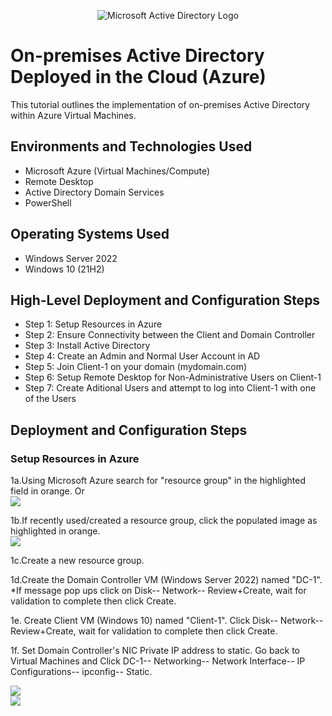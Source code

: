 <p align="center">
<img src="https://i.imgur.com/pU5A58S.png" alt="Microsoft Active Directory Logo"/>
</p>

<h1>On-premises Active Directory Deployed in the Cloud (Azure)</h1>
This tutorial outlines the implementation of on-premises Active Directory within Azure Virtual Machines.<br />


<!-- <h2>Video Demonstration</h2> -->

<!-- - ### [YouTube: How to Deploy on-premises Active Directory within Azure Compute](https://www.youtube.com) -->

<h2>Environments and Technologies Used</h2>

- Microsoft Azure (Virtual Machines/Compute)
- Remote Desktop
- Active Directory Domain Services
- PowerShell

<h2>Operating Systems Used </h2>

- Windows Server 2022
- Windows 10 (21H2)

<h2>High-Level Deployment and Configuration Steps</h2>

- Step 1: Setup Resources in Azure
- Step 2: Ensure Connectivity between the Client and Domain Controller
- Step 3: Install Active Directory
- Step 4: Create an Admin and Normal User Account in AD
- Step 5: Join Client-1 on your domain (mydomain.com)
- Step 6: Setup Remote Desktop for Non-Administrative Users on Client-1
- Step 7: Create Aditional Users and attempt to log into Client-1 with one of the Users

<h2>Deployment and Configuration Steps</h2>

<h3>Setup Resources in Azure</h3>

<p>
1a.Using Microsoft Azure search for "resource group" in the highlighted field in orange. Or<br>
  <img src="https://github.com/Jayjohn1337/configure-ad/assets/67848718/90797d4c-0cb8-4c82-89d0-32cf65823187"/><br>

1b.If recently used/created a resource group, click the populated image as highlighted in orange.<br> 
  <img src="https://github.com/Jayjohn1337/configure-ad/assets/67848718/ab7b689e-5d0c-49c7-bd5e-73f1c72da15a"/><br>

1c.Create a new resource group.<br> 
  <!--<img src="https://github.com/Jayjohn1337/configure-ad/assets/67848718/7088343a-0090-475b-93fb-0d3ccbc65032"/><br>
  <img src="https://github.com/Jayjohn1337/configure-ad/assets/67848718/f7d1fc4f-c28c-4a43-bfef-082653dfef9e"/><br>
  <img src="https://github.com/Jayjohn1337/configure-ad/assets/67848718/620c2b3c-b7b7-4b4d-a4d7-06f38a3f8954"/><br> -->

1d.Create the Domain Controller VM (Windows Server 2022) named "DC-1". *If message pop ups click on Disk-- Network-- Review+Create, wait for validation to complete then click Create.<br>
  <!--<img src="https://github.com/Jayjohn1337/configure-ad/assets/67848718/72a45546-ea6d-4103-ae7a-98625750eddf"/><br>
  <img src="https://github.com/Jayjohn1337/configure-ad/assets/67848718/b5547bea-16fe-4809-92e2-145446db3c3b"/><br>
  <img src="https://github.com/Jayjohn1337/configure-ad/assets/67848718/5b651d55-2a7a-4faf-b95e-beecd62fb1d9"/><br>-->

1e. Create Client VM (Windows 10) named "Client-1". Click Disk-- Network-- Review+Create, wait for validation to complete then click Create.<br>
  <!--<img src="https://github.com/Jayjohn1337/configure-ad/assets/67848718/18eb9691-33ce-4a11-8472-3a9e796a79ff"/><br>
  <img src="https://github.com/Jayjohn1337/configure-ad/assets/67848718/324b4ded-65fd-4b67-b22f-47598bca2eb5"/><br> -->

1f. Set Domain Controller's NIC Private IP address to static. Go back to Virtual Machines and Click DC-1-- Networking-- Network Interface-- IP Configurations-- ipconfig-- Static.<br>
  <!--<img src="https://github.com/Jayjohn1337/configure-ad/assets/67848718/43af6eb8-ce2b-40a1-aa72-103cc11c28c7"/><br>
  <img src="https://github.com/Jayjohn1337/configure-ad/assets/67848718/1943b3ef-ddf7-4108-bc34-f3939fb76db2"/><br>
  <img src="https://github.com/Jayjohn1337/configure-ad/assets/67848718/8707dc5c-0c3d-4fe9-88f6-db80922c5c6a"/><br>
  <img src="https://github.com/Jayjohn1337/configure-ad/assets/67848718/9dba2f89-dc2b-46c6-826c-a50c536e34d2"/><br>
  <img src="https://github.com/Jayjohn1337/configure-ad/assets/67848718/a050a047-6033-454b-8fdf-c9e17a3baecf"/><br>-->
  <img src="https://github.com/Jayjohn1337/configure-ad/assets/67848718/26adf0e0-afb4-47cd-8556-766c76ed22f8"/><br>
  <img src="https://github.com/Jayjohn1337/configure-ad/assets/67848718/2bb9aef4-dd14-4b0f-8b90-a8b2653ce5b1"/><br>

</p>

<br />

<p>
<!--<img src="https://github.com/Jayjohn1337/configure-ad/assets/67848718/a6acbd78-a00d-4796-b4f3-76002f408e93"/>-->
</p>
<!--<p>
Lorem ipsum dolor sit amet, consectetur adipiscing elit, sed do eiusmod tempor incididunt ut labore et dolore magna aliqua. Ut enim ad minim veniam, quis nostrud exercitation ullamco laboris nisi ut aliquip ex ea commodo consequat. Duis aute irure dolor in reprehenderit in voluptate velit esse cillum dolore eu fugiat nulla pariatur.
</p>
<br />

<p>
<img src="https://i.imgur.com/DJmEXEB.png" height="80%" width="80%" alt="Disk Sanitization Steps"/>
</p>
<!--
<p>
Lorem ipsum dolor sit amet, consectetur adipiscing elit, sed do eiusmod tempor incididunt ut labore et dolore magna aliqua. Ut enim ad minim veniam, quis nostrud exercitation ullamco laboris nisi ut aliquip ex ea commodo consequat. Duis aute irure dolor in reprehenderit in voluptate velit esse cillum dolore eu fugiat nulla pariatur.
</p>
<br />
